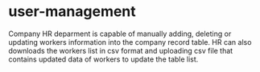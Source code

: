# user-management
Company HR deparment is capable of manually adding, deleting or updating workers information into the company record table. HR can also downloads the workers list in csv format and uploading csv file that contains updated data of workers to update the table list. 
